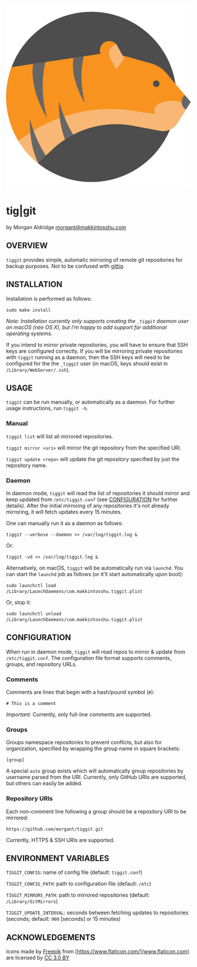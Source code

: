 ![tiger](docs/tiger.svg)

# tig|git
by Morgan Aldridge <morgant@makkintosshu.com>

## OVERVIEW

`tiggit` provides simple, automatic mirroring of remote git repositories for backup purposes. Not to be confused with [gittig](https://github.com/tuler/gittig).

## INSTALLATION

Installation is performed as follows:

    sudo make install

_Note: Installation currently only supports creating the `_tiggit` daemon user on macOS (née OS X), but I'm happy to add support for additional operating systems._

If you intend to mirror private repositories, you will have to ensure that SSH keys are configured correctly. If you will be mirroring private repositories with `tiggit` running as a daemon, then the SSH keys will need to be configured for the the `_tiggit` user (in macOS, keys should exist in `/Library/WebServer/.ssh`).

## USAGE

`tiggit` can be run manually, or automatically as a daemon. For further usage instructions, run `tiggit -h`.

### Manual

`tiggit list` will list all mirrored repositories.

`tiggit mirror <uri>` will mirror the git repository from the specified URI.

`tiggit update <repo>` will update the git repository specified by just the repository name.

### Daemon

In daemon mode, `tiggit` will read the list of repositories it should mirror and keep updated from `/etc/tiggit.conf` (see [CONFIGURATION](#CONFIGURATION) for further details). After the initial mirroring of any repositories it's not already mirroring, it will fetch updates every 15 minutes.

One can manually run it as a daemon as follows:

    tiggit --verbose --daemon >> /var/log/tiggit.log &

Or:

    tiggit -vd >> /var/log/tiggit.log &

Alternatively, on macOS, `tiggit` will be automatically run via `launchd`. You can start the `launchd` job as follows (or it'll start automatically upon boot):

    sudo launchctl load /Library/LaunchDaemons/com.makkintosshu.tiggit.plist

Or, stop it:

    sudo launchctl unload /Library/LaunchDaemons/com.makkintosshu.tiggit.plist

## CONFIGURATION

When run in daemon mode, `tiggit` will read repos to mirror & update from `/etc/tiggit.conf`. The configuration file format supports comments, groups, and repository URLs.

### Comments

Comments are lines that begin with a hash/pound symbol (`#`):

    # This is a comment

_Important:_ Currently, only full-line comments are supported.

### Groups

Groups namespace repositories to prevent conflicts, but also for organization, specified by wrapping the group name in square brackets:

    [group]

A special `auto` group exists which will automatically group repositories by username parsed from the URI. Currently, only GitHub URIs are supported, but others can easily be added.

### Repository URIs

Each non-comment line following a group should be a repository URI to be mirrored:

    https://github.com/morgant/tiggit.git

Currently, HTTPS & SSH URIs are supported.

## ENVIRONMENT VARIABLES

`TIGGIT_CONFIG`: name of config file (default: `tiggit.conf`)

`TIGGIT_CONFIG_PATH`: path to configuration file (default: `/etc`)

`TIGGIT_MIRRORS_PATH`: path to mirrored repositories (default: `/Library/GitMirrors`)

`TIGGIT_UPDATE_INTERVAL`: seconds between fetching updates to repositories (seconds; default: `900` [seconds] or 15 minutes)

## ACKNOWLEDGEMENTS

Icons made by [Freepik](https://www.freepik.com/) from [https://www.flaticon.com/](www.flaticon.com) are licensed by [CC 3.0 BY](http://creativecommons.org/licenses/by/3.0/)